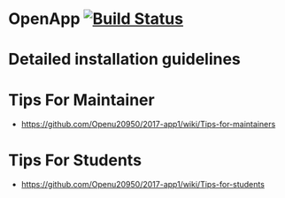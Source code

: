 # OpenApp [![Build Status](https://travis-ci.com/Openu20950/2017-app1.svg?token=PQrEfnoMbHXxzcgKUEQH&branch=master)](https://travis-ci.com/Openu20950/2017-app1) 

# Detailed installation guidelines
  

# Tips For Maintainer 
 
* https://github.com/Openu20950/2017-app1/wiki/Tips-for-maintainers

# Tips For Students 

* https://github.com/Openu20950/2017-app1/wiki/Tips-for-students
